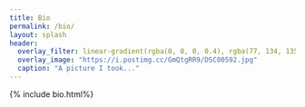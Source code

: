```yaml
---
title: Bio
permalink: /bio/
layout: splash
header:
  overlay_filter: linear-gradient(rgba(0, 0, 0, 0.4), rgba(77, 134, 135, 0.4))
  overlay_image: "https://i.postimg.cc/GmQtgRR9/DSC00592.jpg"
  caption: "A picture I took..."
---
```


{% include bio.html%}
